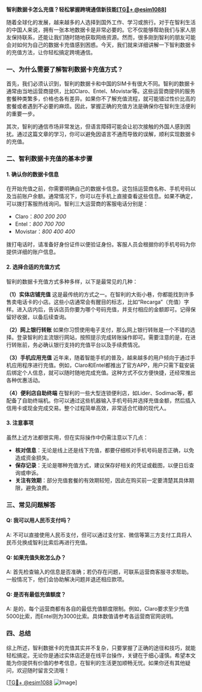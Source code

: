 **智利数据卡怎么充值？轻松掌握跨境通信新技能[[TG💪+ @esim1088](https://t.me/s/esim1088)]**

随着全球化的发展，越来越多的人选择到国外工作、学习或旅行。对于在智利生活的中国人来说，拥有一张本地数据卡是非常必要的。它不仅能够帮助我们与家人朋友保持联系，还能让我们随时随地获取网络资源。然而，很多刚到智利的朋友可能会对如何为自己的数据卡充值感到困惑。今天，我们就来详细讲解一下智利数据卡的充值方法，让你轻松搞定跨境通信。

### 一、为什么需要了解智利数据卡充值方式？

首先，我们必须认识到，智利的数据卡和中国的SIM卡有很大不同。智利的数据卡通常由当地运营商提供，比如Claro、Entel、Movistar等。这些运营商提供的服务套餐种类繁多，价格也各有差异。如果你不了解充值流程，就可能错过性价比高的套餐或者遇到不必要的麻烦。因此，掌握正确的充值方法是确保你在智利生活便利的重要一步。

其次，智利的通信市场非常发达，但语言障碍可能会让初次接触的外国人感到困扰。通过这篇文章的学习，你可以避免因语言不通而导致的误解，顺利实现数据卡的充值。

### 二、智利数据卡充值的基本步骤

#### 1. 确认你的数据卡信息
在开始充值之前，你需要明确自己的数据卡信息。这包括运营商名称、手机号码以及当前账户余额。通常情况下，你可以在手机上直接查看这些信息。如果不确定，可以拨打客服热线询问。智利三大运营商的客服电话分别是：
- Claro：*800 200 200*
- Entel：*800 700 700*
- Movistar：*800 400 400*

拨打电话时，请准备好身份证件以便验证身份。客服人员会根据你的手机号码为你提供详细的账户信息。

#### 2. 选择合适的充值方式
智利的数据卡充值方式多种多样，以下是最常见的几种：

**（1）实体店铺充值**
这是最传统的方式之一。在智利的大街小巷，你都能找到许多售卖电话卡的小店。这些小店通常会有醒目的标志，比如“Recarga”（充值）字样。进入店内后，告诉店员你要为哪个号码充值，并支付相应的金额即可。记得保留好收据，以备后续查询。

**（2）网上银行转账**
如果你习惯使用电子支付，那么网上银行转账是一个不错的选择。登录智利的主流银行网站，按照提示完成转账操作即可。需要注意的是，在进行转账前，务必确认银行支持的充值平台以及手续费情况。

**（3）手机应用充值**
近年来，随着智能手机的普及，越来越多的用户倾向于通过手机应用程序进行充值。例如，Claro和Entel都推出了官方APP，用户只需下载安装后绑定个人信息，就可以随时随地完成充值。这种方式不仅方便快捷，还经常推出各种优惠活动。

**（4）便利店自助终端**
在智利的一些大型连锁便利店，如Lider、Sodimac等，都配备了自助终端机。你可以通过这些机器输入手机号码并选择充值金额，然后插入信用卡或现金完成交易。整个过程简单高效，非常适合忙碌的现代人。

#### 3. 注意事项
虽然上述方法都很实用，但在实际操作中仍需注意以下几点：
- **核对信息**：无论是线上还是线下充值，都要仔细核对手机号码是否正确，以免造成资金损失。
- **保存记录**：无论是哪种充值方式，建议保存好相关的凭证或截图，以便日后查询或申诉。
- **关注有效期**：部分充值套餐的有效期较短，因此在购买前一定要清楚其具体期限，避免浪费。

### 三、常见问题解答

#### Q: 我可以用人民币支付吗？
A: 不可以直接使用人民币支付，但可以通过支付宝、微信等第三方支付工具将人民币兑换成智利比索后再进行充值。

#### Q: 如果充值失败怎么办？
A: 首先检查输入的信息是否准确；若仍存在问题，可联系运营商客服寻求帮助。一般情况下，他们会协助解决问题并退还相应款项。

#### Q: 是否有最低充值额度？
A: 是的，每个运营商都有各自的最低充值额度限制。例如，Claro要求至少充值5000比索，而Entel则为3000比索。具体数值请参考各运营商官网说明。

### 四、总结

综上所述，智利数据卡的充值其实并不复杂，只要掌握了正确的途径和技巧，就能轻松搞定。无论你是通过实体店还是在线平台操作，关键在于细心谨慎。希望本文能为你提供有价值的参考信息，在智利的生活更加顺畅无忧。如果你还有其他疑问，欢迎随时留言交流哦！

[[TG💪+ @esim1088](https://t.me/s/esim1088) ![Image](https://i.postimg.cc/4NQfJmqS/Snipaste-2025-05-13-00-14-12.png)]